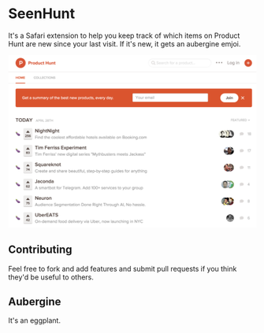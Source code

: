 # SeenHunt

It's a Safari extension to help you keep track of which items on Product Hunt are new since your last visit. If it's new, it gets an aubergine emjoi.


![Screenshot](screenshots/seenhunt.png "SeenHunt screenshot")


## Contributing

Feel free to fork and add features and submit pull requests if you think they'd be useful to others.

## Aubergine

It's an eggplant.
